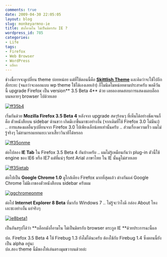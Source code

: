 ```yaml
---
comments: true
date: 2009-04-30 22:05:05
layout: blog
slug: monkeyarmno-ie
title: มังกี้อามโน ไม่เป็นมิตรกับ IE ?
wordpress_id: 785
categories:
- Life
tags:
- Firefox
- Web Browser
- WordPress
- บล็อก
---
```


ช่วงนี้อาจจะดูเปลี่ยน theme บ่อยหน่อย แต่ที่ใช้ตอนนี้คือ [**Skittlish Theme**](http://journal.barleyhut.com) และคิดว่าจะใช้ไปอีกสักระยะ (จนกว่าจะออกแบบ wp theme ใช้ได้เองเลยเอ้า) ก็โมนิดโมหน่อยตามประสาครับ พอดีวันนี้ upgrade Firefox เป็น version** 3.5 Beta 4** ด้วย เลยลองทดสอบการแสดงผลบล็อก บนหลายๆ browser ไปด้วยเลย

 

[![ff35b4](http://www.armno.in.th/wp-content/uploads/2009/04/ff35b4-thumb.jpg)](http://www.armno.in.th/wp-content/uploads/2009/04/ff35b4.jpg)

  

เริ่มกันด้วย **Mozilla Firefox 3.5 Beta 4** หลังจาก upgrade สดๆร้อนๆ ที่เห็นได้อย่างชัดเจนก็คือ ตัวหนังสือบน sidebar ด้านขวา เกิดมีเงาขึ้นมาซะอย่างงั้น (จากเดิมที่ใช้ Firefox 3.0 ไม่มีนะ) .. การแสดงผลอื่นๆเปลี่ยนจาก Firefox 3.0 ไปเพียงเล็กน้อยเท่านั้นครับ .. ส่วนเรื่องความเร็ว ผมไม่รู้จริงๆ ไม่สามารถแยกแยะเวลาเสี้ยววินาทีได้หรอก

 

[![ff35onme](http://www.armno.in.th/wp-content/uploads/2009/04/ff35onme-thumb.jpg)](http://www.armno.in.th/wp-content/uploads/2009/04/ff35onme.jpg)

 

ต่อไปลอง **IE Tab** ใน Firefox 3.5 Beta 4 กันบ้างครับ .. ผมไม่รู้เหมือนกันว่า plug-in ตัวนี้ใช้ engine ของ IE6 หรือ IE7 แต่่ที่แน่ๆ font Arial ภาษาไทย ใน IE นั้นดูไม่สวยเลย

 

[![ff35ietab](http://www.armno.in.th/wp-content/uploads/2009/04/ff35ietab-thumb.jpg)](http://www.armno.in.th/wp-content/uploads/2009/04/ff35ietab.jpg)

 

ต่อไปเป็น **Google Chrome 1.0** ดูใกล้เคียง Firefox มากที่สุดแล้ว ต่างกันแค่ Google Chrome ไม่มีเงาของตัวหนังสือบน sidebar ครับผม

 

[![ggchromeonme](http://www.armno.in.th/wp-content/uploads/2009/04/ggchromeonme-thumb.jpg)](http://www.armno.in.th/wp-content/uploads/2009/04/ggchromeonme.jpg)

 

ต่อไป **Internet Explorer 8 Beta** ที่มากับ Windows 7 .. ไม่รู้จะว่าไงดี กล่อง About ไหงเละซะอย่างงั้น แย่จริงๆ

 

[![ie8beta1](http://www.armno.in.th/wp-content/uploads/2009/04/ie8beta1-thumb.jpg)](http://www.armno.in.th/wp-content/uploads/2009/04/ie8beta1.jpg)

 

เป็นอันสรุปได้ว่า **บล็อกมังกี้อามโน ไม่เป็นมิตรกับ browser ตระกูล IE **ด้วยประการฉะนี้แล

 

 

 

ปล. Firefox 3.5 Beta 4 ใช้ Firebug 1.3 ยังไม่ได้นะครับ ต้องใช้กับ Firebug 1.4 ซึ่งตอนนี้ยังเป็น alpha อยู่นะ     
ปล.สอง theme นี้มีของให้เล่นตรงมุมขวาบนด้วยล่ะ
